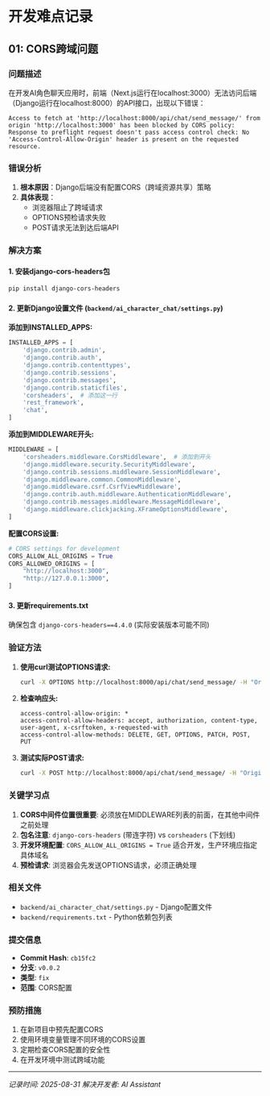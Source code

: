 # 开发难点记录

## 01: CORS跨域问题

### 问题描述
在开发AI角色聊天应用时，前端（Next.js运行在localhost:3000）无法访问后端（Django运行在localhost:8000）的API接口，出现以下错误：

```
Access to fetch at 'http://localhost:8000/api/chat/send_message/' from origin 'http://localhost:3000' has been blocked by CORS policy: Response to preflight request doesn't pass access control check: No 'Access-Control-Allow-Origin' header is present on the requested resource.
```

### 错误分析
1. **根本原因**：Django后端没有配置CORS（跨域资源共享）策略
2. **具体表现**：
   - 浏览器阻止了跨域请求
   - OPTIONS预检请求失败
   - POST请求无法到达后端API

### 解决方案
#### 1. 安装django-cors-headers包
```bash
pip install django-cors-headers
```

#### 2. 更新Django设置文件 (`backend/ai_character_chat/settings.py`)

**添加到INSTALLED_APPS:**
```python
INSTALLED_APPS = [
    'django.contrib.admin',
    'django.contrib.auth',
    'django.contrib.contenttypes',
    'django.contrib.sessions',
    'django.contrib.messages',
    'django.contrib.staticfiles',
    'corsheaders',  # 添加这一行
    'rest_framework',
    'chat',
]
```

**添加到MIDDLEWARE开头:**
```python
MIDDLEWARE = [
    'corsheaders.middleware.CorsMiddleware',  # 添加到开头
    'django.middleware.security.SecurityMiddleware',
    'django.contrib.sessions.middleware.SessionMiddleware',
    'django.middleware.common.CommonMiddleware',
    'django.middleware.csrf.CsrfViewMiddleware',
    'django.contrib.auth.middleware.AuthenticationMiddleware',
    'django.contrib.messages.middleware.MessageMiddleware',
    'django.middleware.clickjacking.XFrameOptionsMiddleware',
]
```

**配置CORS设置:**
```python
# CORS settings for development
CORS_ALLOW_ALL_ORIGINS = True
CORS_ALLOWED_ORIGINS = [
    "http://localhost:3000",
    "http://127.0.0.1:3000",
]
```

#### 3. 更新requirements.txt
确保包含 `django-cors-headers==4.4.0` (实际安装版本可能不同)

### 验证方法
1. **使用curl测试OPTIONS请求:**
   ```bash
   curl -X OPTIONS http://localhost:8000/api/chat/send_message/ -H "Origin: http://localhost:3000" -v
   ```

2. **检查响应头:**
   ```
   access-control-allow-origin: *
   access-control-allow-headers: accept, authorization, content-type, user-agent, x-csrftoken, x-requested-with
   access-control-allow-methods: DELETE, GET, OPTIONS, PATCH, POST, PUT
   ```

3. **测试实际POST请求:**
   ```bash
   curl -X POST http://localhost:8000/api/chat/send_message/ -H "Origin: http://localhost:3000" -H "Content-Type: application/json" -d '{"message": "test", "character_id": "1"}'
   ```

### 关键学习点
1. **CORS中间件位置很重要**: 必须放在MIDDLEWARE列表的前面，在其他中间件之前处理
2. **包名注意**: `django-cors-headers` (带连字符) vs `corsheaders` (下划线)
3. **开发环境配置**: `CORS_ALLOW_ALL_ORIGINS = True` 适合开发，生产环境应指定具体域名
4. **预检请求**: 浏览器会先发送OPTIONS请求，必须正确处理

### 相关文件
- `backend/ai_character_chat/settings.py` - Django配置文件
- `backend/requirements.txt` - Python依赖包列表

### 提交信息
- **Commit Hash**: `cb15fc2`
- **分支**: `v0.0.2`
- **类型**: `fix`
- **范围**: CORS配置

### 预防措施
1. 在新项目中预先配置CORS
2. 使用环境变量管理不同环境的CORS设置
3. 定期检查CORS配置的安全性
4. 在开发环境中测试跨域功能

---
*记录时间: 2025-08-31*
*解决开发者: AI Assistant*